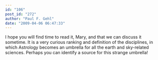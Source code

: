 ```yaml
---
id: "106"
post_id: "272"
author: "Paul F. Gehl"
date: "2009-04-06 06:47:33"
---
```

I hope you will find time to read it, Mary, and that we can discuss it sometime. It is a very curious ranking and definition of the disciplines, in which Astrology becomes an umbrella for all the earth and sky-related sciences. Perhaps you can identify a source for this strange umbrella!
